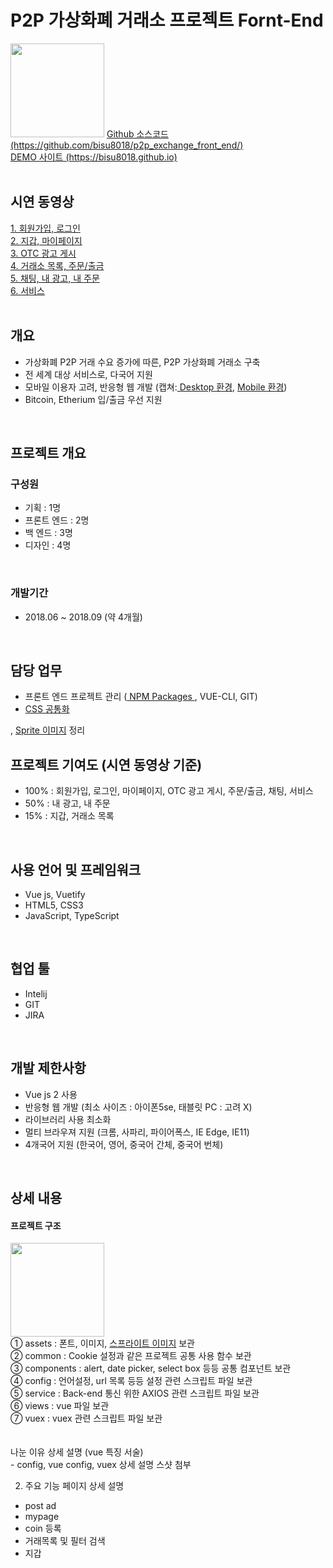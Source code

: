 # P2P 가상화폐 거래소 프로젝트 Fornt-End
<image src="images/banner.png" style="width: 150px;">
<a href="https://github.com/bisu8018/p2p_exchange_front_end/">
  Github 소스코드 (https://github.com/bisu8018/p2p_exchange_front_end/)
</a><br>
<a href="https://bisu8018.github.io/">
  DEMO 사이트 (https://bisu8018.github.io)
</a><br>
<br>

## 시연 동영상
<a href="https://drive.google.com/open?id=19xBiWki5Txgzmq6xmsDV1Z4qrHhoNX2y">
  1. 회원가입, 로그인
</a>
<br>
<a href="https://drive.google.com/open?id=1nBjx7gkY0JfWL6DvH0cKZdfgTw0Bax-z">
  2. 지갑, 마이페이지
</a>
<br>
<a href="https://drive.google.com/open?id=1LW9ETFayPS2mvCgDnT6-BfxfV3YDwAOP">
  3. OTC 광고 게시
</a>
<br>
<a href="https://drive.google.com/open?id=1q6sQXRdqQqK4uz5YtvHcH6YIr2GIRvwT">
  4. 거래소 목록, 주문/출금
</a>
<br>
<a href="https://drive.google.com/open?id=1Xqsps2kEq-oykb2Zqtu-P1eKXjrjdDjT">
  5. 채팅, 내 광고, 내 주문
</a>
<br>
<a href="https://drive.google.com/open?id=1MgKkUouL3-6elEkKjHo3WkNhAW7Xrhq3">
  6. 서비스
</a>
<br><br>

## 개요
- 가상화폐 P2P 거래 수요 증가에 따른, P2P 가상화폐 거래소 구축
- 전 세계 대상 서비스로, 다국어 지원
- 모바일 이용자 고려, 반응형 웹 개발 (캡쳐:<a href="images/main_page.png"> Desktop 환경</a>, <a href="images/main_page(mobile).png">Mobile 환경</a>)
- Bitcoin, Etherium 입/출금 우선 지원
<br>

## 프로젝트 개요
### 구성원 
- 기획 : 1명
- 프론트 엔드 : 2명 
- 백 엔드 : 3명
- 디자인 : 4명 
<br>

### 개발기간 
- 2018.06 ~ 2018.09 (약 4개월)
<br>

## 담당 업무
- 프론트 엔드 프로젝트 관리 (<a href="https://github.com/bisu8018/p2p_exchange_front_end/blob/develop/package.json">
  NPM Packages
</a>, VUE-CLI, GIT) 
- <a href="https://github.com/bisu8018/p2p_exchange_front_end/blob/develop/package.json">
  CSS 공통화
</a>, <a href="img/sprite_image-2.232809dd.png">Sprite 이미지</a> 정리
<br>

## 프로젝트 기여도 (시연 동영상 기준)
- 100% : 회원가입, 로그인, 마이페이지, OTC 광고 게시, 주문/출금, 채팅, 서비스
- 50% : 내 광고, 내 주문
- 15% : 지갑, 거래소 목록
<br>

## 사용 언어 및 프레임워크
- Vue js, Vuetify
- HTML5, CSS3
- JavaScript, TypeScript
<br>

## 협업 툴
- Intelij
- GIT
- JIRA
<br>

## 개발 제한사항
- Vue js 2 사용
- 반응형 웹 개발 (최소 사이즈 : 아이폰5se, 태블릿 PC : 고려 X)
- 라이브러리 사용 최소화
- 멀티 브라우져 지원 (크롬, 사파리, 파이어폭스, IE Edge, IE11)
- 4개국어 지원 (한국어, 영어, 중국어 간체, 중국어 번체)
<br>


## 상세 내용
<h4>프로젝트 구조</h4>
<image src="images/prj_structure.png" style="width: 150px;">
  <br>
  ① assets : 폰트, 이미지, <a href="img/sprite_image-2.232809dd.png">스프라이트 이미지</a> 보관<br>
  ② common : Cookie 설정과 같은 프로젝트 공통 사용 함수 보관<br>
  ③ components : alert, date picker, select box 등등 공통 컴포넌트 보관<br>
  ④ config : 언어설정, url 목록 등등 설정 관련 스크립트 파일 보관<br>
  ⑤ service : Back-end 통신 위한 AXIOS 관련 스크립트 파일 보관<br>
  ⑥ views : vue 파일 보관<br>
  ⑦ vuex : vuex 관련 스크립트 파일 보관<br>
  <br>
  <br>
  나눈 이유 상세 설명 (vue 특징 서술)<br>
-  config, vue config, vuex 상세 설명 스샷 첨부<br>

2. 주요 기능 페이지 상세 설명
- post ad
- mypage
- coin 등록
- 거래목록 및 필터 검색
- 지갑


